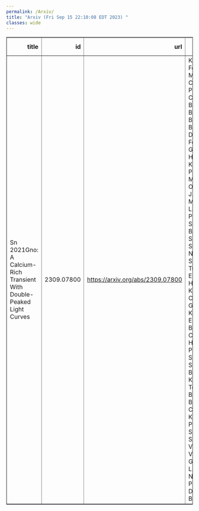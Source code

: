 ```yaml
---
permalink: /Arxiv/
title: "Arxiv (Fri Sep 15 22:10:08 EDT 2023) "
classes: wide
---
```

<table border="1" class="dataframe">
  <thead>
    <tr style="text-align: right;">
      <th>title</th>
      <th>id</th>
      <th>url</th>
      <th>authors</th>
      <th>Local Authors</th>
    </tr>
  </thead>
  <tbody>
    <tr>
      <td>Sn 2021Gno: A Calcium-Rich Transient With Double-Peaked Light Curves</td>
      <td>2309.07800</td>
      <td><a href="https://arxiv.org/abs/2309.07800" target="_blank">https://arxiv.org/abs/2309.07800</a></td>
      <td>K. Ertini, G. Folatelli, L. Martinez, M. C. Bersten, J. P. Anderson, C. Ashall, E. Baron, S. Bose, P. J. Brown, C. Burns, J. M. Derkacy, L. Ferrari, L. Galbany, E. Hsiao, S. Kumar, J. Lu, P. Mazzali, N. Morrell, M. Orellana, P. J. Pessi, M. M. Phillips, A. L. Piro, A. Polin, M. Shahbandeh, B. J. Shappee, M. Stritzinger, N. B. Suntzeff, M. Tucker, N. Elias-Rosa, H. Kuncarayakti, C. P. Gutiérrez, A. Kozyreva, T. E. Müller-Bravo, T. -W. Chen, J. T. Hinkle, A. V. Payne, P. Székely, T. Szalai, B. Barna, R. Könyves-Tóth, D. Bánhidi, I. B. Bíró, I. Csányi, L. Kriskovits, A. Pál, Zs. Szabó, R. Szakáts, K. Vida, J. Vinkó, M. Gromadzki, L. Harvey, M. Nicholl, E. Paraskeva, D. R. Young, B. Englert</td>
      <td>Michael Tucker, Subhash Bose</td>
    </tr>
  </tbody>
</table>